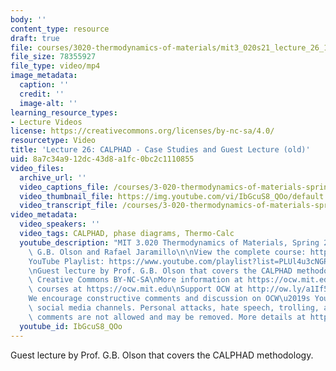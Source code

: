 ```yaml
---
body: ''
content_type: resource
draft: true
file: courses/3020-thermodynamics-of-materials/mit3_020s21_lecture_26_1080p_360p_16_9.mp4
file_size: 78355927
file_type: video/mp4
image_metadata:
  caption: ''
  credit: ''
  image-alt: ''
learning_resource_types:
- Lecture Videos
license: https://creativecommons.org/licenses/by-nc-sa/4.0/
resourcetype: Video
title: 'Lecture 26: CALPHAD - Case Studies and Guest Lecture (old)'
uid: 8a7c34a9-12dc-43d8-a1fc-0bc2c1110855
video_files:
  archive_url: ''
  video_captions_file: /courses/3-020-thermodynamics-of-materials-spring-2021/1g6ljTqzRfD253WMxQgYQoox9AD2_5iwj_transcript.webvtt
  video_thumbnail_file: https://img.youtube.com/vi/IbGcuS8_QOo/default.jpg
  video_transcript_file: /courses/3-020-thermodynamics-of-materials-spring-2021/1g6ljTqzRfD253WMxQgYQoox9AD2_5iwj_transcript.pdf
video_metadata:
  video_speakers: ''
  video_tags: CALPHAD, phase diagrams, Thermo-Calc
  youtube_description: "MIT 3.020 Thermodynamics of Materials, Spring 2021\nSpeakers:\
    \ G.B. Olson and Rafael Jaramillo\n\nView the complete course: https://ocw.mit.edu/sites/3020-thermodynamics-of-materials/\n\
    YouTube Playlist: https://www.youtube.com/playlist?list=PLUl4u3cNGP61g-yRbJz4ghFPJLiok1HxX\n\
    \nGuest lecture by Prof. G.B. Olson that covers the CALPHAD methodology.\n\nLicense:\
    \ Creative Commons BY-NC-SA\nMore information at https://ocw.mit.edu/terms\nMore\
    \ courses at https://ocw.mit.edu\nSupport OCW at http://ow.ly/a1If50zVRlQ\n\n\
    We encourage constructive comments and discussion on OCW\u2019s YouTube and other\
    \ social media channels. Personal attacks, hate speech, trolling, and inappropriate\
    \ comments are not allowed and may be removed. More details at https://ocw.mit.edu/comments."
  youtube_id: IbGcuS8_QOo
---
```

Guest lecture by Prof. G.B. Olson that covers the CALPHAD methodology.